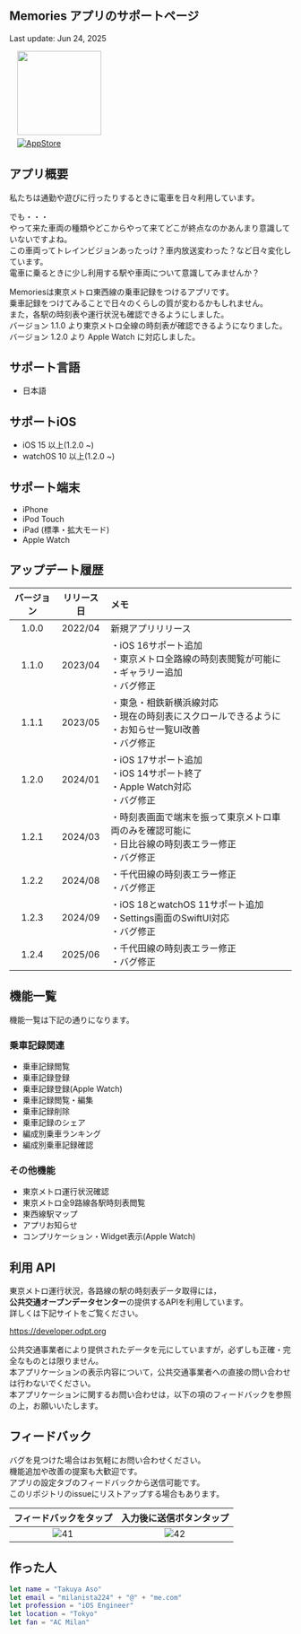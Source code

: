## Memories アプリのサポートページ

Last update: Jun 24, 2025

　<img src="https://user-images.githubusercontent.com/8732417/150129251-f82bed44-ab99-4a53-b544-83df97159c40.png" width="150"><BR>
　<a href="https://apps.apple.com/jp/app/memories-%E4%B9%97%E8%BB%8A%E8%A8%98%E9%8C%B2%E3%82%A2%E3%83%97%E3%83%AA/id1616337665"><img src="https://github.com/user-attachments/assets/c01d2926-7ec5-41dd-9d8b-7526c49ee90b" alt="AppStore"></a>

## アプリ概要

私たちは通勤や遊びに行ったりするときに電車を日々利用しています。

でも・・・  
やって来た車両の種類やどこからやって来てどこが終点なのかあんまり意識していないですよね。  
この車両ってトレインビジョンあったっけ？車内放送変わった？など日々変化しています。  
電車に乗るときに少し利用する駅や車両について意識してみませんか？  

Memoriesは東京メトロ東西線の乗車記録をつけるアプリです。  
乗車記録をつけてみることで日々のくらしの質が変わるかもしれません。  
また，各駅の時刻表や運行状況も確認できるようにしました。  
バージョン 1.1.0 より東京メトロ全線の時刻表が確認できるようになりました。  
バージョン 1.2.0 より Apple Watch に対応しました。  

## サポート言語

* 日本語

## サポートiOS

* iOS 15 以上(1.2.0 ~)
* watchOS 10 以上(1.2.0 ~)

## サポート端末

* iPhone
* iPod Touch
* iPad (標準・拡大モード)
* Apple Watch

## アップデート履歴

|バージョン|リリース日|メモ|
|:--:|:--:|:--|
|1.0.0|2022/04|新規アプリリリース|
|1.1.0|2023/04|・iOS 16サポート追加<BR>・東京メトロ全路線の時刻表閲覧が可能に<BR>・ギャラリー追加<BR>・バグ修正|
|1.1.1|2023/05|・東急・相鉄新横浜線対応<BR>・現在の時刻表にスクロールできるように<BR>・お知らせ一覧UI改善<BR>・バグ修正|
|1.2.0|2024/01|・iOS 17サポート追加<BR>・iOS 14サポート終了<BR>・Apple Watch対応<BR>・バグ修正|
|1.2.1|2024/03|・時刻表画面で端末を振って東京メトロ車両のみを確認可能に<BR>・日比谷線の時刻表エラー修正<BR>・バグ修正|
|1.2.2|2024/08|・千代田線の時刻表エラー修正<BR>・バグ修正|
|1.2.3|2024/09|・iOS 18とwatchOS 11サポート追加<BR>・Settings画面のSwiftUI対応<BR>・バグ修正|
|1.2.4|2025/06|・千代田線の時刻表エラー修正<BR>・バグ修正|

## 機能一覧

機能一覧は下記の通りになります。

### 乗車記録関連

* 乗車記録閲覧
* 乗車記録登録
* 乗車記録登録(Apple Watch)
* 乗車記録閲覧・編集
* 乗車記録削除
* 乗車記録のシェア
* 編成別乗車ランキング
* 編成別乗車記録確認

### その他機能

* 東京メトロ運行状況確認
* 東京メトロ全9路線各駅時刻表閲覧
* 東西線駅マップ
* アプリお知らせ
* コンプリケーション・Widget表示(Apple Watch)

## 利用 API
  
東京メトロ運行状況，各路線の駅の時刻表データ取得には，  
**公共交通オープンデータセンター**の提供するAPIを利用しています。  
詳しくは下記サイトをご覧ください。
  
https://developer.odpt.org

公共交通事業者により提供されたデータを元にしていますが，必ずしも正確・完全なものとは限りません。  
本アプリケーションの表示内容について，公共交通事業者への直接の問い合わせは行わないでください。  
本アプリケーションに関するお問い合わせは，以下の項のフィードバックを参照の上，お願いいたします。  

## フィードバック

バグを見つけた場合はお気軽にお問い合わせください。  
機能追加や改善の提案も大歓迎です。  
アプリの設定タブのフィードバックから送信可能です。  
このリポジトリのissueにリストアップする場合もあります。

|フィードバックをタップ|入力後に送信ボタンタップ|
|:--:|:--:|
|![41](https://user-images.githubusercontent.com/8732417/230921948-9b9667bb-cf32-48eb-9f98-dafdb8bc7a77.png)|![42](https://user-images.githubusercontent.com/8732417/230922000-eba29c7b-8396-4113-af34-d0ae3ab1967d.png)|


## 作った人

```swift
let name = "Takuya Aso"
let email = "milanista224" + "@" + "me.com"
let profession = "iOS Engineer"
let location = "Tokyo"
let fan = "AC Milan"
```  
